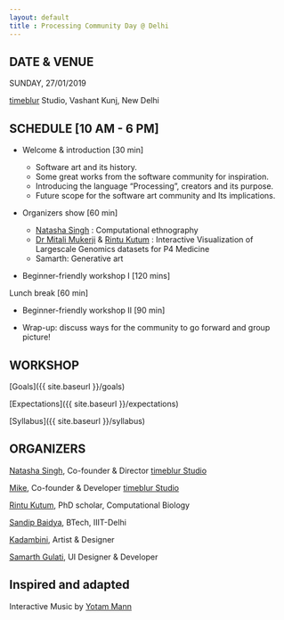 ```yaml
---
layout: default
title : Processing Community Day @ Delhi
---
```

## DATE & VENUE
SUNDAY, 27/01/2019

[timeblur](https://www.timeblur.io) Studio, Vashant Kunj, New Delhi

## SCHEDULE [10 AM - 6 PM]
- Welcome & introduction [30 min]
  - Software art and its history.
  - Some great works from the software community for inspiration.
  - Introducing the language “Processing”, creators and its purpose.
  - Future scope for the software art community and Its implications.

- Organizers show [60 min]
  - [Natasha Singh](https://www.timeblur.io/#about-us) : Computational ethnography
  - [Dr Mitali Mukerji](https://twitter.com/mukerjim) & [Rintu Kutum](https://twitter.com/rintukutum) : Interactive Visualization of Largescale Genomics datasets for P4 Medicine
  - Samarth: Generative art

- Beginner-friendly workshop I [120 mins]

Lunch break [60 min]

- Beginner-friendly workshop II [90 min]

- Wrap-up: discuss ways for the community to go forward and group picture!


## WORKSHOP
[Goals]({{ site.baseurl }}/goals)

[Expectations]({{ site.baseurl }}/expectations)

[Syllabus]({{ site.baseurl }}/syllabus)

## ORGANIZERS
[Natasha Singh](https://twitter.com/n_tashing), Co-founder & Director [timeblur Studio](https://www.timeblur.io/)

[Mike](https://twitter.com/MikeCj184), Co-founder & Developer [timeblur Studio](https://www.timeblur.io/)

[Rintu Kutum](https://twitter.com/rintukutum), PhD scholar, Computational Biology

[Sandip Baidya](https://twitter.com/rintukutum), BTech, IIIT-Delhi

[Kadambini](https://twitter.com/rintukutum), Artist & Designer

[Samarth Gulati](https://twitter.com/rintukutum), UI Designer & Developer

## Inspired and adapted
Interactive Music by [Yotam Mann](https://github.com/tambien/InteractiveMusic)
